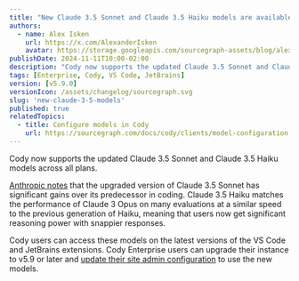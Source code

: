 ```yaml
---
title: "New Claude 3.5 Sonnet and Claude 3.5 Haiku models are available in Cody"
authors:
  - name: Alex Isken
    url: https://x.com/AlexanderIsken
    avatar: https://storage.googleapis.com/sourcegraph-assets/blog/alex_avatar.png
publishDate: 2024-11-11T10:00-02:00
description: "Cody now supports the updated Claude 3.5 Sonnet and Claude 3.5 Haiku models across all plans."
tags: [Enterprise, Cody, VS Code, JetBrains]
version: [v5.9.0]
versionIcon: /assets/changelog/sourcegraph.svg
slug: 'new-claude-3-5-models'
published: true
relatedTopics:
  - title: Configure models in Cody
    url: https://sourcegraph.com/docs/cody/clients/model-configuration
---
```


Cody now supports the updated Claude 3.5 Sonnet and Claude 3.5 Haiku models across all plans.

[Anthropic notes](https://www.anthropic.com/news/3-5-models-and-computer-use) that the upgraded version of Claude 3.5 Sonnet has significant gains over its predecessor in coding. Claude 3.5 Haiku matches the performance of Claude 3 Opus on many evaluations at a similar speed to the previous generation of Haiku, meaning that users now get significant reasoning power with snappier responses.

Cody users can access these models on the latest versions of the VS Code and JetBrains extensions. Cody Enterprise users can upgrade their instance to v5.9 or later and [update their site admin configuration](https://sourcegraph.com/docs/cody/clients/model-configuration) to use the new models.
